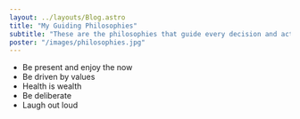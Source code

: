 ```yaml
---
layout: ../layouts/Blog.astro
title: "My Guiding Philosophies"
subtitle: "These are the philosophies that guide every decision and action I take."
poster: "/images/philosophies.jpg"
---
```


- Be present and enjoy the now
- Be driven by values
- Health is wealth
- Be deliberate
- Laugh out loud